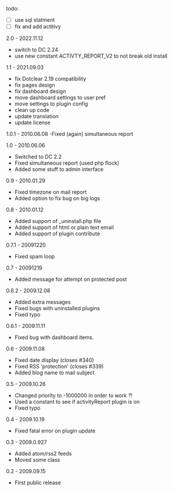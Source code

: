 todo:
- [ ] use sql statment
- [ ] fix and add actitivy

2.0 - 2022.11.12
- switch to DC 2.24
- use new constant ACTIVTY_REPORT_V2 to not break old install

1.1 - 2021.09.03
- fix Dotclear 2.19 compatibility
- fix pages design
- fix dashboard design
- move dashboard settings to user pref
- move settings to plugin config
- clean up code
- update translation
- update license

1.0.1 - 2010.06.08
 -Fixed (again) simultaneous report

1.0 - 2010.06.06
- Switched to DC 2.2
- Fixed simultaneous report (used php flock)
- Added some stuff to admin interface

0.9 - 2010.01.29
- Fixed timezone on mail report
- Added option to fix bug on big logs

0.8 - 2010.01.12
- Added support of _uninstall.php file
- Added support of html or plain text email
- Added support of plugin contribute

0.7.1 - 20091220
- Fixed spam loop

0.7 - 20091219
- Added message for attempt on protected post

0.6.2 - 2009.12.08
- Added extra messages
- Fixed bugs with uninstalled plugins
- Fixed typo

0.6.1 - 2009.11.11
- Fixed bug with dashboard items.

0.6 - 2009.11.08
- Fixed date display (closes #340)
- Fixed RSS 'protection' (closes #339)
- Added blog name to mail subject

0.5 - 2009.10.26
- Changed priority to -1000000 in order to work ?!
- Used a constant to see if activityReport plugin is on
- Fixed typo

0.4 - 2009.10.19
- Fixed fatal error on plugin update

0.3 - 2009.0.927
- Added atom/rss2 feeds
- Moved some class

0.2 - 2009.09.15
- First public release